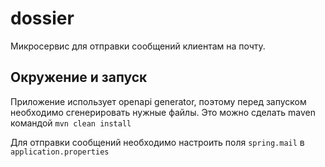 # dossier

Микросервис для отправки сообщений клиентам на почту.

Окружение и запуск
-
Приложение использует openapi generator, поэтому перед запуском необходимо сгенерировать нужные файлы. Это можно сделать maven командой `mvn clean install`

Для отправки сообщений необходимо настроить поля `spring.mail` в `application.properties`

